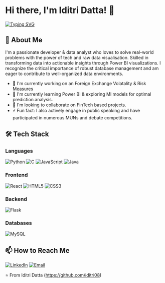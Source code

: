 # Hi there, I'm Iditri Datta! 👋

[![Typing SVG](https://readme-typing-svg.herokuapp.com?font=Fira+Code&pause=1000&color=FF7F50&width=435&lines=Front+ENd+Developer;Tech+Enthusiast;Problem+Solver;Data+Analyst;Data+Visualiser;Forex+Enthusiast)](https://git.io/typing-svg)

## 🚀 About Me

I'm a passionate developer & data analyst who loves to solve real-world problems with the power of tech and raw data visualisation. Skilled in transforming data into actionable insights through Power BI visualizations. I recognize the critical importance of robust database management and am eager to contribute to well-organized data environments.


- 🔭 I'm currently working on an Foreign Exchange Volatality & Risk Measures
- 🌱 I'm currently learning Power BI & exploring Ml models for optimal prediction analysis. 
- 👯 I'm looking to collaborate on FinTech based projects.
- ⚡ Fun fact:  I also actively engage in public speaking and have participated in numerous MUNs and debate competitions.

## 🛠 Tech Stack

### Languages
![Python](https://img.shields.io/badge/-Python-3776AB?style=flat-square&logo=python&logoColor=white)
![C](https://img.shields.io/badge/-C-A8B9CC?style=flat-square&logo=c&logoColor=black)
![JavaScript](https://img.shields.io/badge/-JavaScript-F7DF1E?style=flat-square&logo=javascript&logoColor=black)
![Java](https://img.shields.io/badge/-Java-007396?style=flat-square&logo=java&logoColor=white)

### Frontend
![React](https://img.shields.io/badge/-React-61DAFB?style=flat-square&logo=react&logoColor=black)
![HTML5](https://img.shields.io/badge/-HTML5-E34F26?style=flat-square&logo=html5&logoColor=white)
![CSS3](https://img.shields.io/badge/-CSS3-1572B6?style=flat-square&logo=css3&logoColor=white)

### Backend
![Flask](https://img.shields.io/badge/-Flask-000000?style=flat-square&logo=flask&logoColor=white)

### Databases
![MySQL](https://img.shields.io/badge/-MySQL-4479A1?style=flat-square&logo=mysql&logoColor=white)

## 📫 How to Reach Me

[![LinkedIn](https://img.shields.io/badge/-LinkedIn-0077B5?style=flat-square&logo=linkedin&logoColor=white)](https://www.linkedin.com/in/iditri-datta-441003282/)
[![Email](https://img.shields.io/badge/-Email-D14836?style=flat-square&logo=gmail&logoColor=white)](mailto:iditri.d08@gmail.com)


⭐️ From Iditri Datta (https://github.com/iditri08)

<!---
iditri08/iditri08 is a ✨ special ✨ repository because its `README.md` (this file) appears on your GitHub profile.
You can click the Preview link to take a look at your changes.
--->
